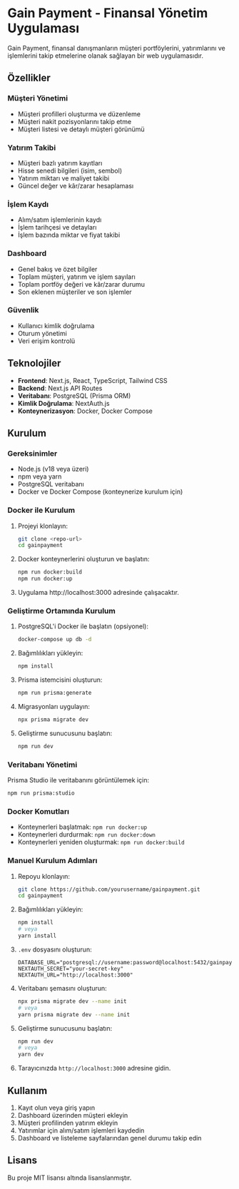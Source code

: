 # Gain Payment - Finansal Yönetim Uygulaması

Gain Payment, finansal danışmanların müşteri portföylerini, yatırımlarını ve işlemlerini takip etmelerine olanak sağlayan bir web uygulamasıdır.

## Özellikler

### Müşteri Yönetimi
- Müşteri profilleri oluşturma ve düzenleme
- Müşteri nakit pozisyonlarını takip etme
- Müşteri listesi ve detaylı müşteri görünümü

### Yatırım Takibi
- Müşteri bazlı yatırım kayıtları
- Hisse senedi bilgileri (isim, sembol)
- Yatırım miktarı ve maliyet takibi
- Güncel değer ve kâr/zarar hesaplaması

### İşlem Kaydı
- Alım/satım işlemlerinin kaydı
- İşlem tarihçesi ve detayları
- İşlem bazında miktar ve fiyat takibi

### Dashboard
- Genel bakış ve özet bilgiler
- Toplam müşteri, yatırım ve işlem sayıları
- Toplam portföy değeri ve kâr/zarar durumu
- Son eklenen müşteriler ve son işlemler

### Güvenlik
- Kullanıcı kimlik doğrulama
- Oturum yönetimi
- Veri erişim kontrolü

## Teknolojiler

- **Frontend**: Next.js, React, TypeScript, Tailwind CSS
- **Backend**: Next.js API Routes
- **Veritabanı**: PostgreSQL (Prisma ORM)
- **Kimlik Doğrulama**: NextAuth.js
- **Konteynerizasyon**: Docker, Docker Compose

## Kurulum

### Gereksinimler

- Node.js (v18 veya üzeri)
- npm veya yarn
- PostgreSQL veritabanı
- Docker ve Docker Compose (konteynerize kurulum için)

### Docker ile Kurulum

1. Projeyi klonlayın:
   ```bash
   git clone <repo-url>
   cd gainpayment
   ```

2. Docker konteynerlerini oluşturun ve başlatın:
   ```bash
   npm run docker:build
   npm run docker:up
   ```

3. Uygulama http://localhost:3000 adresinde çalışacaktır.

### Geliştirme Ortamında Kurulum

1. PostgreSQL'i Docker ile başlatın (opsiyonel):
   ```bash
   docker-compose up db -d
   ```

2. Bağımlılıkları yükleyin:
   ```bash
   npm install
   ```

3. Prisma istemcisini oluşturun:
   ```bash
   npm run prisma:generate
   ```

4. Migrasyonları uygulayın:
   ```bash
   npx prisma migrate dev
   ```

5. Geliştirme sunucusunu başlatın:
   ```bash
   npm run dev
   ```

### Veritabanı Yönetimi

Prisma Studio ile veritabanını görüntülemek için:

```bash
npm run prisma:studio
```

### Docker Komutları

- Konteynerleri başlatmak: `npm run docker:up`
- Konteynerleri durdurmak: `npm run docker:down`
- Konteynerleri yeniden oluşturmak: `npm run docker:build`

### Manuel Kurulum Adımları

1. Repoyu klonlayın:
   ```bash
   git clone https://github.com/yourusername/gainpayment.git
   cd gainpayment
   ```

2. Bağımlılıkları yükleyin:
   ```bash
   npm install
   # veya
   yarn install
   ```

3. `.env` dosyasını oluşturun:
   ```
   DATABASE_URL="postgresql://username:password@localhost:5432/gainpayment"
   NEXTAUTH_SECRET="your-secret-key"
   NEXTAUTH_URL="http://localhost:3000"
   ```

4. Veritabanı şemasını oluşturun:
   ```bash
   npx prisma migrate dev --name init
   # veya
   yarn prisma migrate dev --name init
   ```

5. Geliştirme sunucusunu başlatın:
   ```bash
   npm run dev
   # veya
   yarn dev
   ```

6. Tarayıcınızda `http://localhost:3000` adresine gidin.

## Kullanım

1. Kayıt olun veya giriş yapın
2. Dashboard üzerinden müşteri ekleyin
3. Müşteri profilinden yatırım ekleyin
4. Yatırımlar için alım/satım işlemleri kaydedin
5. Dashboard ve listeleme sayfalarından genel durumu takip edin

## Lisans

Bu proje MIT lisansı altında lisanslanmıştır.
